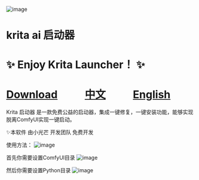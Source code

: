 ![image](https://github.com/user-attachments/assets/7ff74400-61e7-4fb8-9ef3-ff231f8c97e9)

# krita ai 启动器

# ✨ Enjoy Krita Launcher！ ✨


# [Download](https://github.com/guijiaosir/Krita-Ai/releases)      &nbsp;&nbsp;&nbsp;&nbsp; &nbsp;&nbsp;&nbsp;&nbsp;            [中文](README.md)           &nbsp;&nbsp;&nbsp;&nbsp; &nbsp;&nbsp;&nbsp;&nbsp;                   [English](README.en.md)    

Krita 启动器 是一款免费公益的启动器，集成一键修复，一键安装功能，能够实现脱离ComfyUI实现一键启动。

✨本软件 由小光芒 开发团队 免费开发

使用方法：
![image](https://github.com/user-attachments/assets/d0864de4-d926-4a1f-9601-ae4e5f8e8179)

首先你需要设置ComfyUI目录
![image](https://github.com/user-attachments/assets/c3c024ae-5e54-4ddd-9114-f4a74f6e74d8)

然后你需要设置Python目录
![image](https://github.com/user-attachments/assets/e53351af-da70-4b76-80aa-d060232c650e)







